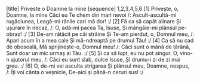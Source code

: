 [title] Priveste o Doamne la mine
[sequence] 1,2,3,4,5,6
[1]
Privește, o, Doamne, la mine
Căci eu Te chem din mari nevoi
/: Ascult-ascultă-mi rugăciunea,
Leagă-mi rănile cari mă dor! :/
[2]
Fă ca să capăt alinare
Și ușurare în necaz,
/: O, adă-mi pacea Ta, Isuse,
Și mângâie-mi plânsul pe-obraz! :/
[3]
De-am rătăcit pe căi străine
Și Te-am pierdut, o, Domnul meu,
/: Apari acum în a mea cale
Și mă-ndreaptă pe drumul Tău! :/
[4]
Ca să nu cad de oboseală,
Mă sprijinește-o, Domnul meu!
/: Căci sunt o mână de țărână,
Sunt doar un mic urmaș al Tău. :/
[5]
Și ca să lupt, eu nu pot singur.
O, vino-n ajutorul meu,
/: Căci eu sunt slab, dulce Isuse,
Și drumu-i zi de zi mai greu. :/
[6]
O, de-mi vei asculta strigarea
Și plânsul meu, Doamne, nespus,
/: Îți voi cânta o veșnicie,
De-aici și până-n ceruri sus! :/

